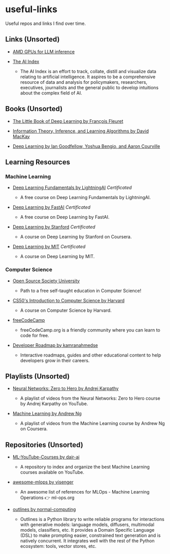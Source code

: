 # useful-links

Useful repos and links I find over time.

## Links (Unsorted)

- [AMD GPUs for LLM inference](https://blog.mlc.ai/2023/08/09/Making-AMD-GPUs-competitive-for-LLM-inference)

- [The AI Index](https://www.aiindex.org/)

  - The AI Index is an effort to track, collate, distill and visualize data relating to artificial intelligence. It aspires to be a comprehensive resource of data and analysis for policymakers, researchers, executives, journalists and the general public to develop intuitions about the complex field of AI.

## Books (Unsorted)

- [The Little Book of Deep Learning by François Fleuret](https://fleuret.org/public/lbdl.pdf)

- [Information Theory, Inference, and Learning Algorithms by David MacKay](https://inference.org.uk/itila/book.html)

- [Deep Learning by Ian Goodfellow, Yoshua Bengio, and Aaron Courville](https://www.deeplearningbook.org/)

## Learning Resources

### Machine Learning

- [Deep Learning Fundamentals by LightningAI](https://lightning.ai/courses/deep-learning-fundamentals/) _Certificated_

  - A free course on Deep Learning Fundamentals by LightningAI.

- [Deep Learning by FastAI](https://course.fast.ai/) _Certificated_

  - A free course on Deep Learning by FastAI.

- [Deep Learning by Stanford](https://www.deeplearning.ai/deep-learning-specialization/) _Certificated_

  - A course on Deep Learning by Stanford on Coursera.

- [Deep Learning by MIT](https://deeplearning.mit.edu/) _Certificated_

  - A course on Deep Learning by MIT.

### Computer Science

- [Open Source Society University](https://github.com/ossu/computer-science)

  - Path to a free self-taught education in Computer Science!

- [CS50's Introduction to Computer Science by Harvard](https://cs50.harvard.edu/x/2021/)

  - A course on Computer Science by Harvard.

- [freeCodeCamp](https://github.com/freeCodeCamp/freeCodeCamp)

  - freeCodeCamp.org is a friendly community where you can learn to code for free.

- [Developer Roadmap by kamranahmedse](https://github.com/kamranahmedse/developer-roadmap)

  - Interactive roadmaps, guides and other educational content to help developers grow in their careers.

## Playlists (Unsorted)

- [Neural Networks: Zero to Hero by Andrej Karpathy](https://www.youtube.com/playlist?list=PLAqhIrjkxbuWI23v9cThsA9GvCAUhRvKZ&ab_channel=3Blue1Brown)

  - A playlist of videos from the Neural Networks: Zero to Hero course by Andrej Karpathy on YouTube.

- [Machine Learning by Andrew Ng](https://www.youtube.com/watch?v=jGwO_UgTS7I&list=PLoROMvodv4rMiGQp3WXShtMGgzqpfVfbU&ab_channel=StanfordOnline)

  - A playlist of videos from the Machine Learning course by Andrew Ng on Coursera.

## Repositories (Unsorted)

- [ML-YouTube-Courses by dair-ai](https://github.com/dair-ai/ML-YouTube-Courses)

  - A repository to index and organize the best Machine Learning courses available on YouTube.

- [awesome-mlops by visenger](https://github.com/visenger/awesome-mlops)

  - An awesome list of references for MLOps - Machine Learning Operations 👉 ml-ops.org

- [outlines by normal-computing](https://github.com/normal-computing/outlines)

  - Outlines is a Python library to write reliable programs for interactions with generative models: language models, diffusers, multimodal models, classifiers, etc. It provides a Domain Specific Language (DSL) to make prompting easier, constrained text generation and is natively concurrent. It integrates well with the rest of the Python ecosystem: tools, vector stores, etc.
